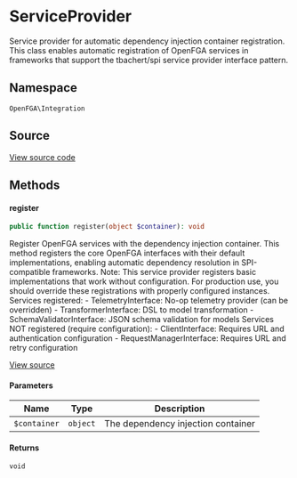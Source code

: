 # ServiceProvider

Service provider for automatic dependency injection container registration. This class enables automatic registration of OpenFGA services in frameworks that support the tbachert/spi service provider interface pattern.

## Namespace
`OpenFGA\Integration`

## Source
[View source code](https://github.com/evansims/openfga-php/blob/main/src/Integration/ServiceProvider.php)

## Methods

#### register

```php
public function register(object $container): void
```

Register OpenFGA services with the dependency injection container. This method registers the core OpenFGA interfaces with their default implementations, enabling automatic dependency resolution in SPI-compatible frameworks. Note: This service provider registers basic implementations that work without configuration. For production use, you should override these registrations with properly configured instances. Services registered: - TelemetryInterface: No-op telemetry provider (can be overridden) - TransformerInterface: DSL to model transformation - SchemaValidatorInterface: JSON schema validation for models Services NOT registered (require configuration): - ClientInterface: Requires URL and authentication configuration - RequestManagerInterface: Requires URL and retry configuration

[View source](https://github.com/evansims/openfga-php/blob/main/src/Integration/ServiceProvider.php#L45)

#### Parameters
| Name | Type | Description |
|------|------|-------------|
| `$container` | `object` | The dependency injection container |

#### Returns
`void`
